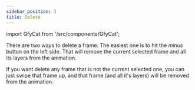 ```yaml
---
sidebar_position: 3
title: Delete
---
```

import GfyCat from '/src/components/GfyCat';

There are two ways to delete a frame. The easiest one is to hit the *minus* button on the left side. That will remove the current selected frame and all its layers from the animation.

If you want delete any frame that is not the current selected one, you can just swipe that frame up, and that frame (and all it's layers) will be removed from the animation.

<GfyCat id="WastefulSardonicEgg"/>
